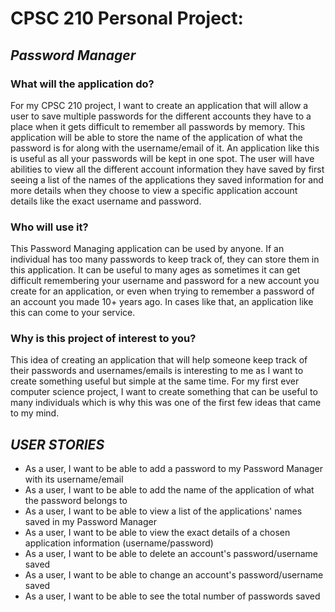 # CPSC 210 Personal Project:

## _Password Manager_

### **What will the application do?**
For my CPSC 210 project, I want to create an application that will allow a user to save multiple passwords for the 
different accounts they have to a place when it gets difficult to remember all passwords by memory. This application
will be able to store the name of the application of what the password is for along with the username/email of it. 
An application like this is useful as all your passwords will be kept in one spot. The user will have abilities to view 
all the different account information they have saved by first seeing a list of the names of the applications they
saved information for and more details when they choose to view a specific application account details like the exact
username and password.

### **Who will use it?**
This Password Managing application can be used by anyone. If an individual has too many passwords to keep track of, 
they can store them in this application. It can be useful to many ages as sometimes it can get difficult remembering 
your username and password for a new account you create for an application, or even when trying to remember a password 
of an account you made 10+ years ago. In cases like that, an application like this can come to your service.

### **Why is this project of interest to you?**
This idea of creating an application that will help someone keep track of their passwords and usernames/emails is 
interesting to me as I want to create something useful but simple at the same time. For my first ever computer science
project, I want to create something that can be useful to many individuals which is why this was one of the first few
ideas that came to my mind. 

## ***USER STORIES***
- As a user, I want to be able to add a password to my Password Manager with its username/email
- As a user, I want to be able to add the name of the application of what the password belongs to
- As a user, I want to be able to view a list of the applications' names saved in my Password Manager
- As a user, I want to be able to view the exact details of a chosen application information (username/password)
- As a user, I want to be able to delete an account's password/username saved
- As a user, I want to be able to change an account's password/username saved
- As a user, I want to be able to see the total number of passwords saved 

